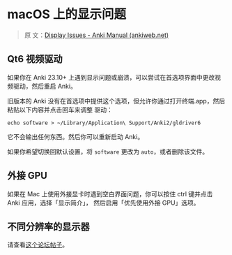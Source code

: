 # macOS 上的显示问题

> 原
> 文：[Display Issues - Anki Manual (ankiweb.net)](https://docs.ankiweb.net/platform/mac/display-issues.html)

<!-- toc -->

## Qt6 视频驱动

如果你在 Anki 23.10+ 上遇到显示问题或崩溃，可以尝试在首选项界面中更改视频驱动，然后重启 Anki。

旧版本的 Anki 没有在首选项中提供这个选项，但允许你通过打开终端.app，然后粘贴以下内容并点击回车来调整
驱动：

```
echo software > ~/Library/Application\ Support/Anki2/gldriver6
```

它不会输出任何东西。然后你可以重新启动 Anki。

如果你希望切换回默认设置，将 `software` 更改为 `auto`，或者删除该文件。

## 外接 GPU

如果在 Mac 上使用外接显卡时遇到空白界面问题，你可以按住 ctrl 键并点击 Anki 应用，选择「显示简介」，
然后启用「优先使用外接 GPU」选项。

## 不同分辨率的显示器

请查看[这个论坛帖子](https://forums.ankiweb.net/t/mac-known-issues-wording-suggestion/7331)。
